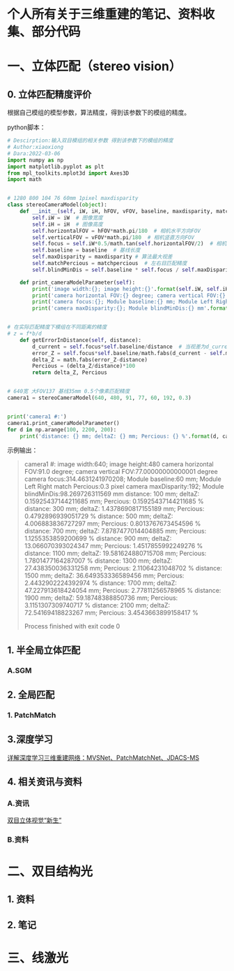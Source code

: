 # 个人所有关于三维重建的笔记、资料收集、部分代码

# 一、立体匹配（stereo vision）



## 0. 立体匹配精度评价

根据自己模组的模型参数，算法精度，得到该参数下的模组的精度。

python脚本：

```python
# Descirption:输入双目模组的相关参数 得到该参数下的模组的精度
# Author:xiaoxiong
# Dara:2022-03-06
import numpy as np
import matplotlib.pyplot as plt
from mpl_toolkits.mplot3d import Axes3D
import math


# 1280 800 104 76 60mm 1pixel maxdisparity
class stereoCameraModel(object):
    def __init__(self, iW, iH, hFOV, vFOV, baseline, maxdisparity, matchpercious):
        self.iW = iW  # 图像宽度
        self.iH = iH  # 图像高度
        self.horizontalFOV = hFOV*math.pi/180  # 相机水平方向FOV
        self.verticalFOV = vFOV*math.pi/180  # 相机竖直方向FOV
        self.focus = self.iW*0.5/math.tan(self.horizontalFOV/2)  # 相机焦距
        self.baseline = baseline  # 基线长度
        self.maxDisparity = maxdisparity # 算法最大视差
        self.matchPercious = matchpercious  # 左右目匹配精度
        self.blindMinDis = self.baseline * self.focus / self.maxDisparity  # 可测最小距离

    def print_cameraModelParameter(self):
        print('image width:{}; image height:{}'.format(self.iW, self.iH))
        print('camera horizontal FOV:{} degree; camera vertical FOV:{} degree'.format(self.horizontalFOV*180/math.pi, self.verticalFOV*180/math.pi))
        print('camera focus:{}; Module baseline:{} mm; Module Left Right match Percious:{} pixel'.format(self.focus, self.baseline, self.matchPercious))
        print('camera maxDisparity:{}; Module blindMinDis:{} mm'.format(self.maxDisparity, self.blindMinDis))


# 在实际匹配精度下模组在不同距离的精度
# z = f*b/d
    def getErrorInDistance(self, distance):
        d_current = self.focus*self.baseline/distance  # 当视差为d_current有distance
        error_Z = self.focus*self.baseline/math.fabs(d_current - self.matchPercious)
        delta_Z = math.fabs(error_Z-distance)
        Percious = (delta_Z/distance)*100
        return delta_Z, Percious


# 640宽 大FOV137 基线35mm 0.5个像素匹配精度
camera1 = stereoCameraModel(640, 480, 91, 77, 60, 192, 0.3)


print('camera1 #:')
camera1.print_cameraModelParameter()
for d in np.arange(100, 2200, 200):
    print('distance: {} mm; deltaZ: {} mm; Percious: {} %'.format(d, camera1.getErrorInDistance(d)[0], camera1.getErrorInDistance(d)[1]))
```

示例输出：

>camera1 #:
>image width:640; image height:480
>camera horizontal FOV:91.0 degree; camera vertical FOV:77.00000000000001 degree
>camera focus:314.4631241970208; Module baseline:60 mm; Module Left Right match Percious:0.3 pixel
>camera maxDisparity:192; Module blindMinDis:98.269726311569 mm
>distance: 100 mm; deltaZ: 0.15925437144211685 mm; Percious: 0.15925437144211685 %
>distance: 300 mm; deltaZ: 1.4378690817155189 mm; Percious: 0.4792896939051729 %
>distance: 500 mm; deltaZ: 4.006883836727297 mm; Percious: 0.8013767673454596 %
>distance: 700 mm; deltaZ: 7.8787477014404885 mm; Percious: 1.1255353859200699 %
>distance: 900 mm; deltaZ: 13.066070393024347 mm; Percious: 1.4517855992249276 %
>distance: 1100 mm; deltaZ: 19.581624880715708 mm; Percious: 1.7801477164287007 %
>distance: 1300 mm; deltaZ: 27.438350036331258 mm; Percious: 2.11064231048702 %
>distance: 1500 mm; deltaZ: 36.649353336589456 mm; Percious: 2.4432902224392974 %
>distance: 1700 mm; deltaZ: 47.227913618424054 mm; Percious: 2.77811256578965 %
>distance: 1900 mm; deltaZ: 59.18748388850736 mm; Percious: 3.1151307309740717 %
>distance: 2100 mm; deltaZ: 72.54169418823267 mm; Percious: 3.4543663899158417 %
>
>Process finished with exit code 0

## 1. 半全局立体匹配

### A.SGM



## 2. 全局匹配

### 1. PatchMatch



## 3.深度学习

[详解深度学习三维重建网络：MVSNet、PatchMatchNet、JDACS-MS](https://mp.weixin.qq.com/s/KSv4pk1sGVx1-vWQjW6HFg)



## 4. 相关资讯与资料

### A.资讯

[双目立体视觉“新生”](https://mp.weixin.qq.com/s/Yo1oy5GSu8cJTPeiPH1ESQ)

### B.资料



# 二、双目结构光

## 1. 资料



## 2. 笔记



# 三、线激光




